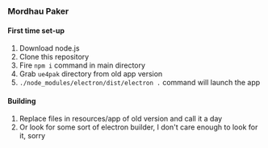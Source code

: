 ### Mordhau Paker

#### First time set-up

1. Download node.js
2. Clone this repository
3. Fire `npm i` command in main directory
4. Grab `ue4pak` directory from old app version
5. `./node_modules/electron/dist/electron .` command will launch the app

#### Building

1. Replace files in resources/app of old version and call it a day
2. Or look for some sort of electron builder, I don't care enough to look for it, sorry
